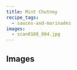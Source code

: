 ```yaml
---
title: Mint Chutney
recipe_tags:
  - sauces-and-marinades
images:
  - scan0108_004.jpg
---
```



## Images
